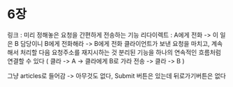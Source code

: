 # 6장
링크 : 미리 정해놓은 요청을 간편하게 전송하는 기능
리다이렉트 : A에게 전화 -> 이 일은 B 담당이니 B에게 전화해라 -> B에게 전화
            클라이언트가 보낸 요청을 마치고, 계속해서 처리할 다음 요청주소를 재지시하는 것
            분리된 기능을 하나의 연속적인 흐름처럼 연결할 수 있다 ( 클라 -> A -> 클라에게 B로 가라 전송 -> 클라 -> B )

그냥 articles로 들어감 -> 아무것도 없다, Submit 버튼은 있는데 뒤로가기버튼은 없다

